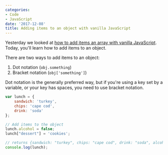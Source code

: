 ```yaml
---
categories:
- Code
- JavaScript
date: '2017-12-08'
title: Adding items to an object with vanilla JavaScript
---
```


Yesterday we looked at [how to add items an array with vanilla JavaScript](/adding-items-to-an-array-with-vanilla-javascript/). Today, you'll learn how to add items to an object.

There are two ways to add items to an object:

1. Dot notation (`obj.something`)
2. Bracket notation (`obj['something']`)

Dot notation is the generally preferred way, but if you're using a key set by a variable, or your key has spaces, you need to use bracket notation.

```javascript
var lunch = {
    sandwich: 'turkey',
    chips: 'cape cod',
    drink: 'soda'
};

// Add items to the object
lunch.alcohol = false;
lunch["dessert"] = 'cookies';

// returns {sandwich: "turkey", chips: "cape cod", drink: "soda", alcohol: false, dessert: "cookies"}
console.log(lunch);
```